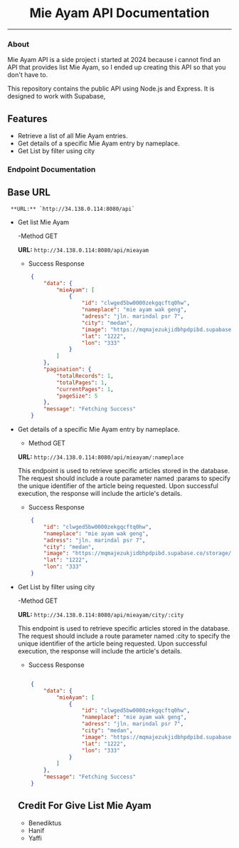 <h1 align="center"> 
    Mie Ayam API Documentation
</h1>

-------------------------

### About
Mie Ayam API is a side project i started at 2024 because i cannot find an API that provides list Mie Ayam, so I ended up creating this API  so that you don't have to.

This repository contains the public API using Node.js and Express. It is designed to work with Supabase,

## Features

- Retrieve a list of all Mie Ayam entries.
- Get details of a specific Mie Ayam entry by nameplace.
- Get List by filter using city 

### Endpoint Documentation

## Base URL
     **URL:** `http://34.138.0.114:8080/api`



- Get list Mie Ayam 

    -Method GET

    **URL:** `http://34.138.0.114:8080/api/mieayam`

    - Success Response 

    ```json
        {
            "data": {
                "mieAyam": [
                    {
                        "id": "clwged5bw0000zekgqcftq0hw",
                        "nameplace": "mie ayam wak geng",
                        "adress": "jln. marindal psr 7",
                        "city": "medan",
                        "image": "https://mqmajezukjidbhpdpibd.supabase.co/storage/v1/object/public/mieayam/annie-spratt-xGxQKw-uRkc-unsplash.jpg",
                        "lat": "1222",
                        "lon": "333"
                    }
                ]
            },
            "pagination": {
                "totalRecords": 1,
                "totalPages": 1,
                "currentPages": 1,
                "pageSize": 5
            },
            "message": "Fetching Success"
        }
    ```


- Get details of a specific Mie Ayam entry by nameplace. 

    - Method GET       

    **URL:** `http://34.138.0.114:8080/api/mieayam/:nameplace`

    This endpoint is used to retrieve specific articles stored in the database. The request should include a route parameter named :params to specify the unique identifier of the article being requested. Upon successful execution, the response will include the article's details.

    - Success Response

    ```json
        {
            "id": "clwged5bw0000zekgqcftq0hw",
            "nameplace": "mie ayam wak geng",
            "adress": "jln. marindal psr 7",
            "city": "medan",
            "image": "https://mqmajezukjidbhpdpibd.supabase.co/storage/v1/object/public/mieayam/annie-spratt-xGxQKw-uRkc-unsplash.jpg",
            "lat": "1222",
            "lon": "333"
        }

    ```


- Get List by filter using city

    -Method GET

     **URL:** `http://34.138.0.114:8080/api/mieayam/city/:city` 

     This endpoint is used to retrieve specific articles stored in the database. The request should include a route parameter named :city to specify the unique identifier of the article being requested. Upon successful execution, the response will include the article's details.

    - Success Response
  

    ```json

        {
            "data": {
                "mieAyam": [
                    {
                        "id": "clwged5bw0000zekgqcftq0hw",
                        "nameplace": "mie ayam wak geng",
                        "adress": "jln. marindal psr 7",
                        "city": "medan",
                        "image": "https://mqmajezukjidbhpdpibd.supabase.co/storage/v1/object/public/mieayam/annie-spratt-xGxQKw-uRkc-unsplash.jpg",
                        "lat": "1222",
                        "lon": "333"
                    }
                ]
            },
            "message": "Fetching Success"
        }

    ```


    ## Credit For Give List Mie Ayam
    - Benediktus
    - Hanif 
    - Yaffi  
    







